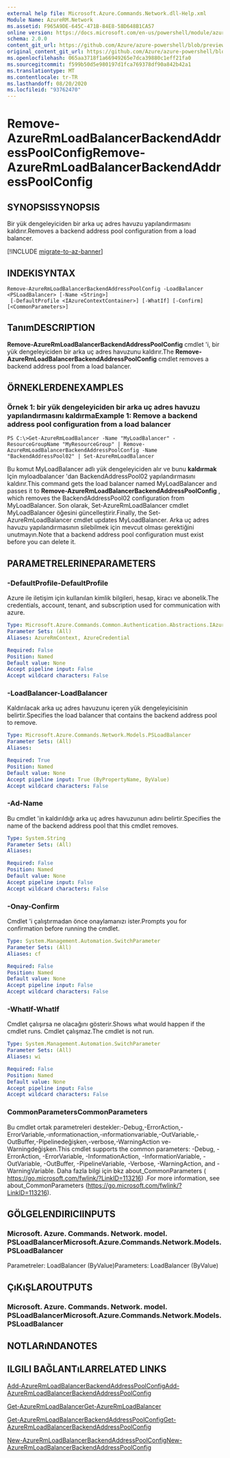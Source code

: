 ```yaml
---
external help file: Microsoft.Azure.Commands.Network.dll-Help.xml
Module Name: AzureRM.Network
ms.assetid: F965A9DE-645C-471B-84E8-58D648B1CA57
online version: https://docs.microsoft.com/en-us/powershell/module/azurerm.network/remove-azurermloadbalancerbackendaddresspoolconfig
schema: 2.0.0
content_git_url: https://github.com/Azure/azure-powershell/blob/preview/src/ResourceManager/Network/Commands.Network/help/Remove-AzureRmLoadBalancerBackendAddressPoolConfig.md
original_content_git_url: https://github.com/Azure/azure-powershell/blob/preview/src/ResourceManager/Network/Commands.Network/help/Remove-AzureRmLoadBalancerBackendAddressPoolConfig.md
ms.openlocfilehash: 065aa3718f1a66949265e7dca39880c1eff21fa0
ms.sourcegitcommit: f599b50d5e980197d1fca769378df90a842b42a1
ms.translationtype: MT
ms.contentlocale: tr-TR
ms.lasthandoff: 08/20/2020
ms.locfileid: "93762470"
---
```

# <span data-ttu-id="30e6f-101">Remove-AzureRmLoadBalancerBackendAddressPoolConfig</span><span class="sxs-lookup"><span data-stu-id="30e6f-101">Remove-AzureRmLoadBalancerBackendAddressPoolConfig</span></span>

## <span data-ttu-id="30e6f-102">SYNOPSIS</span><span class="sxs-lookup"><span data-stu-id="30e6f-102">SYNOPSIS</span></span>
<span data-ttu-id="30e6f-103">Bir yük dengeleyiciden bir arka uç adres havuzu yapılandırmasını kaldırır.</span><span class="sxs-lookup"><span data-stu-id="30e6f-103">Removes a backend address pool configuration from a load balancer.</span></span>

[!INCLUDE [migrate-to-az-banner](../../includes/migrate-to-az-banner.md)]

## <span data-ttu-id="30e6f-104">INDEKI</span><span class="sxs-lookup"><span data-stu-id="30e6f-104">SYNTAX</span></span>

```
Remove-AzureRmLoadBalancerBackendAddressPoolConfig -LoadBalancer <PSLoadBalancer> [-Name <String>]
 [-DefaultProfile <IAzureContextContainer>] [-WhatIf] [-Confirm] [<CommonParameters>]
```

## <span data-ttu-id="30e6f-105">Tanım</span><span class="sxs-lookup"><span data-stu-id="30e6f-105">DESCRIPTION</span></span>
<span data-ttu-id="30e6f-106">**Remove-AzureRmLoadBalancerBackendAddressPoolConfig** cmdlet 'i, bir yük dengeleyiciden bir arka uç adres havuzunu kaldırır.</span><span class="sxs-lookup"><span data-stu-id="30e6f-106">The **Remove-AzureRmLoadBalancerBackendAddressPoolConfig** cmdlet removes a backend address pool from a load balancer.</span></span>

## <span data-ttu-id="30e6f-107">ÖRNEKLERDEN</span><span class="sxs-lookup"><span data-stu-id="30e6f-107">EXAMPLES</span></span>

### <span data-ttu-id="30e6f-108">Örnek 1: bir yük dengeleyiciden bir arka uç adres havuzu yapılandırmasını kaldırma</span><span class="sxs-lookup"><span data-stu-id="30e6f-108">Example 1: Remove a backend address pool configuration from a load balancer</span></span>
```
PS C:\>Get-AzureRmLoadBalancer -Name "MyLoadBalancer" -ResourceGroupName "MyResourceGroup" | Remove-AzureRmLoadBalancerBackendAddressPoolConfig -Name "BackendAddressPool02" | Set-AzureRmLoadBalancer
```

<span data-ttu-id="30e6f-109">Bu komut MyLoadBalancer adlı yük dengeleyiciden alır ve bunu **kaldırmak** Için myloadbalancer 'dan BackendAddressPool02 yapılandırmasını kaldırır.</span><span class="sxs-lookup"><span data-stu-id="30e6f-109">This command gets the load balancer named MyLoadBalancer and passes it to **Remove-AzureRmLoadBalancerBackendAddressPoolConfig** , which removes the BackendAddressPool02 configuration from MyLoadBalancer.</span></span>
<span data-ttu-id="30e6f-110">Son olarak, Set-AzureRmLoadBalancer cmdlet MyLoadBalancer öğesini güncelleştirir.</span><span class="sxs-lookup"><span data-stu-id="30e6f-110">Finally, the Set-AzureRmLoadBalancer cmdlet updates MyLoadBalancer.</span></span>
<span data-ttu-id="30e6f-111">Arka uç adres havuzu yapılandırmasının silebilmek için mevcut olması gerektiğini unutmayın.</span><span class="sxs-lookup"><span data-stu-id="30e6f-111">Note that a backend address pool configuration must exist before you can delete it.</span></span>

## <span data-ttu-id="30e6f-112">PARAMETRELERINE</span><span class="sxs-lookup"><span data-stu-id="30e6f-112">PARAMETERS</span></span>

### <span data-ttu-id="30e6f-113">-DefaultProfile</span><span class="sxs-lookup"><span data-stu-id="30e6f-113">-DefaultProfile</span></span>
<span data-ttu-id="30e6f-114">Azure ile iletişim için kullanılan kimlik bilgileri, hesap, kiracı ve abonelik.</span><span class="sxs-lookup"><span data-stu-id="30e6f-114">The credentials, account, tenant, and subscription used for communication with azure.</span></span>

```yaml
Type: Microsoft.Azure.Commands.Common.Authentication.Abstractions.IAzureContextContainer
Parameter Sets: (All)
Aliases: AzureRmContext, AzureCredential

Required: False
Position: Named
Default value: None
Accept pipeline input: False
Accept wildcard characters: False
```

### <span data-ttu-id="30e6f-115">-LoadBalancer</span><span class="sxs-lookup"><span data-stu-id="30e6f-115">-LoadBalancer</span></span>
<span data-ttu-id="30e6f-116">Kaldırılacak arka uç adres havuzunu içeren yük dengeleyicisinin belirtir.</span><span class="sxs-lookup"><span data-stu-id="30e6f-116">Specifies the load balancer that contains the backend address pool to remove.</span></span>

```yaml
Type: Microsoft.Azure.Commands.Network.Models.PSLoadBalancer
Parameter Sets: (All)
Aliases:

Required: True
Position: Named
Default value: None
Accept pipeline input: True (ByPropertyName, ByValue)
Accept wildcard characters: False
```

### <span data-ttu-id="30e6f-117">-Ad</span><span class="sxs-lookup"><span data-stu-id="30e6f-117">-Name</span></span>
<span data-ttu-id="30e6f-118">Bu cmdlet 'in kaldırıldığı arka uç adres havuzunun adını belirtir.</span><span class="sxs-lookup"><span data-stu-id="30e6f-118">Specifies the name of the backend address pool that this cmdlet removes.</span></span>

```yaml
Type: System.String
Parameter Sets: (All)
Aliases:

Required: False
Position: Named
Default value: None
Accept pipeline input: False
Accept wildcard characters: False
```

### <span data-ttu-id="30e6f-119">-Onay</span><span class="sxs-lookup"><span data-stu-id="30e6f-119">-Confirm</span></span>
<span data-ttu-id="30e6f-120">Cmdlet 'i çalıştırmadan önce onaylamanızı ister.</span><span class="sxs-lookup"><span data-stu-id="30e6f-120">Prompts you for confirmation before running the cmdlet.</span></span>

```yaml
Type: System.Management.Automation.SwitchParameter
Parameter Sets: (All)
Aliases: cf

Required: False
Position: Named
Default value: None
Accept pipeline input: False
Accept wildcard characters: False
```

### <span data-ttu-id="30e6f-121">-WhatIf</span><span class="sxs-lookup"><span data-stu-id="30e6f-121">-WhatIf</span></span>
<span data-ttu-id="30e6f-122">Cmdlet çalışırsa ne olacağını gösterir.</span><span class="sxs-lookup"><span data-stu-id="30e6f-122">Shows what would happen if the cmdlet runs.</span></span> <span data-ttu-id="30e6f-123">Cmdlet çalışmaz.</span><span class="sxs-lookup"><span data-stu-id="30e6f-123">The cmdlet is not run.</span></span>

```yaml
Type: System.Management.Automation.SwitchParameter
Parameter Sets: (All)
Aliases: wi

Required: False
Position: Named
Default value: None
Accept pipeline input: False
Accept wildcard characters: False
```

### <span data-ttu-id="30e6f-124">CommonParameters</span><span class="sxs-lookup"><span data-stu-id="30e6f-124">CommonParameters</span></span>
<span data-ttu-id="30e6f-125">Bu cmdlet ortak parametreleri destekler:-Debug,-ErrorAction,-ErrorVariable,-ınformationaction,-ınformationvariable,-OutVariable,-OutBuffer,-Pipelinedeğişken,-verbose,-WarningAction ve-Warningdeğişken.</span><span class="sxs-lookup"><span data-stu-id="30e6f-125">This cmdlet supports the common parameters: -Debug, -ErrorAction, -ErrorVariable, -InformationAction, -InformationVariable, -OutVariable, -OutBuffer, -PipelineVariable, -Verbose, -WarningAction, and -WarningVariable.</span></span> <span data-ttu-id="30e6f-126">Daha fazla bilgi için bkz about_CommonParameters ( https://go.microsoft.com/fwlink/?LinkID=113216) .</span><span class="sxs-lookup"><span data-stu-id="30e6f-126">For more information, see about_CommonParameters (https://go.microsoft.com/fwlink/?LinkID=113216).</span></span>

## <span data-ttu-id="30e6f-127">GÖLGELENDIRICI</span><span class="sxs-lookup"><span data-stu-id="30e6f-127">INPUTS</span></span>

### <span data-ttu-id="30e6f-128">Microsoft. Azure. Commands. Network. model. PSLoadBalancer</span><span class="sxs-lookup"><span data-stu-id="30e6f-128">Microsoft.Azure.Commands.Network.Models.PSLoadBalancer</span></span>
<span data-ttu-id="30e6f-129">Parametreler: LoadBalancer (ByValue)</span><span class="sxs-lookup"><span data-stu-id="30e6f-129">Parameters: LoadBalancer (ByValue)</span></span>

## <span data-ttu-id="30e6f-130">ÇıKıŞLAR</span><span class="sxs-lookup"><span data-stu-id="30e6f-130">OUTPUTS</span></span>

### <span data-ttu-id="30e6f-131">Microsoft. Azure. Commands. Network. model. PSLoadBalancer</span><span class="sxs-lookup"><span data-stu-id="30e6f-131">Microsoft.Azure.Commands.Network.Models.PSLoadBalancer</span></span>

## <span data-ttu-id="30e6f-132">NOTLARıNDA</span><span class="sxs-lookup"><span data-stu-id="30e6f-132">NOTES</span></span>

## <span data-ttu-id="30e6f-133">ILGILI BAĞLANTıLAR</span><span class="sxs-lookup"><span data-stu-id="30e6f-133">RELATED LINKS</span></span>

[<span data-ttu-id="30e6f-134">Add-AzureRmLoadBalancerBackendAddressPoolConfig</span><span class="sxs-lookup"><span data-stu-id="30e6f-134">Add-AzureRmLoadBalancerBackendAddressPoolConfig</span></span>](./Add-AzureRmLoadBalancerBackendAddressPoolConfig.md)

[<span data-ttu-id="30e6f-135">Get-AzureRmLoadBalancer</span><span class="sxs-lookup"><span data-stu-id="30e6f-135">Get-AzureRmLoadBalancer</span></span>](./Get-AzureRmLoadBalancer.md)

[<span data-ttu-id="30e6f-136">Get-AzureRmLoadBalancerBackendAddressPoolConfig</span><span class="sxs-lookup"><span data-stu-id="30e6f-136">Get-AzureRmLoadBalancerBackendAddressPoolConfig</span></span>](./Get-AzureRmLoadBalancerBackendAddressPoolConfig.md)

[<span data-ttu-id="30e6f-137">New-AzureRmLoadBalancerBackendAddressPoolConfig</span><span class="sxs-lookup"><span data-stu-id="30e6f-137">New-AzureRmLoadBalancerBackendAddressPoolConfig</span></span>](./New-AzureRmLoadBalancerBackendAddressPoolConfig.md)


